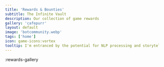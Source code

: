 ```yaml
---
title: 'Rewards & Bounties'
subtitle: The Infinite Vault
description: Our collection of game rewards
gallery: 'cafepurr'
layout: default
image: 'botcommunity.webp'
tags: ['home']
icon: game-icons:vortex
tooltip: I'm entranced by the potential for NLP processing and storytelling. This is  inspired by the storytelling game Cliffhanger, where we take turns telling a narrative while trying to create a challenging scenario for the person to narrate away from. Since in Weirdlandia, anything can happen and there's no game over, only rewards for interactions,  each item becomes an opportunity to play a round of Cliffhanger with the processor. If the player want to start the game with a button that destroys the world, then let's give it to them, and let the AI generator (with guidance) figure out how to solve the problem. (or challenge me to code something special)
---
```


:rewards-gallery
